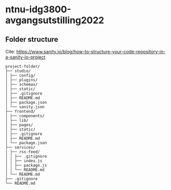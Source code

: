 # ntnu-idg3800-avgangsutstilling2022

## Folder structure

Cite: https://www.sanity.io/blog/how-to-structure-your-code-repository-in-a-sanity-io-project

```
project-folder/
├── studio/
│ ├── config/
│ ├── plugins/
│ ├── schemas/
│ ├── static/
│ ├── .gitignore
│ ├── README.md
│ ├── package.json
│ └── sanity.json
├── frontend/
│ ├── components/
│ ├── lib/
│ ├── pages/
│ ├── static/
│ ├── .gitignore
│ ├── README.md
│ └── package.json
├── services/
│ ├── rss-feed/
│ │ ├── .gitignore
│ │ ├── index.js
│ │ ├── package.js
│ │ └── README.md
│ └── README.md
├── .gitignore
└── README.md
```
